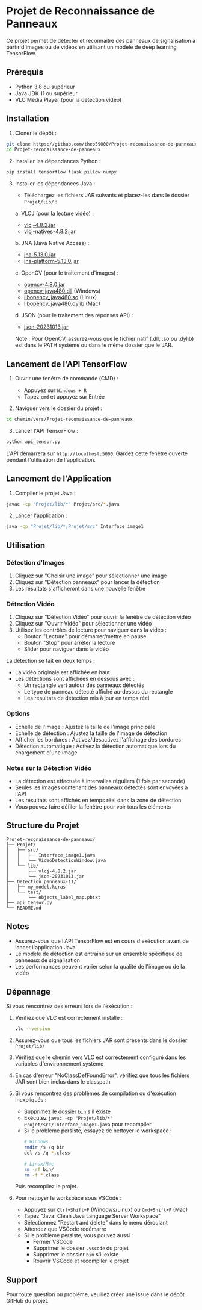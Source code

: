 # Projet de Reconnaissance de Panneaux

Ce projet permet de détecter et reconnaître des panneaux de signalisation à partir d'images ou de vidéos en utilisant un modèle de deep learning TensorFlow.

## Prérequis

- Python 3.8 ou supérieur
- Java JDK 11 ou supérieur
- VLC Media Player (pour la détection vidéo)

## Installation

1. Cloner le dépôt :
```bash
git clone https://github.com/theo59000/Projet-reconaissance-de-panneaux.git
cd Projet-reconaissance-de-panneaux
```

2. Installer les dépendances Python :
```bash
pip install tensorflow flask pillow numpy
```

3. Installer les dépendances Java :
   - Téléchargez les fichiers JAR suivants et placez-les dans le dossier `Projet/lib/` :

   a. VLCJ (pour la lecture vidéo) :
   - [vlcj-4.8.2.jar](https://repo1.maven.org/maven2/uk/co/caprica/vlcj/4.8.2/vlcj-4.8.2.jar)
   - [vlcj-natives-4.8.2.jar](https://repo1.maven.org/maven2/uk/co/caprica/vlcj-natives/4.8.2/vlcj-natives-4.8.2.jar)

   b. JNA (Java Native Access) :
   - [jna-5.13.0.jar](https://repo1.maven.org/maven2/net/java/dev/jna/jna/5.13.0/jna-5.13.0.jar)
   - [jna-platform-5.13.0.jar](https://repo1.maven.org/maven2/net/java/dev/jna/jna-platform/5.13.0/jna-platform-5.13.0.jar)

   c. OpenCV (pour le traitement d'images) :
   - [opencv-4.8.0.jar](https://github.com/opencv/opencv/releases/download/4.8.0/opencv-480.jar)
   - [opencv_java480.dll](https://github.com/opencv/opencv/releases/download/4.8.0/opencv_java480.dll) (Windows)
   - [libopencv_java480.so](https://github.com/opencv/opencv/releases/download/4.8.0/libopencv_java480.so) (Linux)
   - [libopencv_java480.dylib](https://github.com/opencv/opencv/releases/download/4.8.0/libopencv_java480.dylib) (Mac)

   d. JSON (pour le traitement des réponses API) :
   - [json-20231013.jar](https://repo1.maven.org/maven2/org/json/json/20231013/json-20231013.jar)

   Note : Pour OpenCV, assurez-vous que le fichier natif (.dll, .so ou .dylib) est dans le PATH système ou dans le même dossier que le JAR.

## Lancement de l'API TensorFlow

1. Ouvrir une fenêtre de commande (CMD) :
   - Appuyez sur `Windows + R`
   - Tapez `cmd` et appuyez sur Entrée

2. Naviguer vers le dossier du projet :
```bash
cd chemin/vers/Projet-reconaissance-de-panneaux
```

3. Lancer l'API TensorFlow :
```bash
python api_tensor.py
```

L'API démarrera sur `http://localhost:5000`. Gardez cette fenêtre ouverte pendant l'utilisation de l'application.

## Lancement de l'Application

1. Compiler le projet Java :
```bash
javac -cp "Projet/lib/*" Projet/src/*.java
```

2. Lancer l'application :
```bash
java -cp "Projet/lib/*;Projet/src" Interface_image1
```

## Utilisation

### Détection d'Images
1. Cliquez sur "Choisir une image" pour sélectionner une image
2. Cliquez sur "Détection panneaux" pour lancer la détection
3. Les résultats s'afficheront dans une nouvelle fenêtre

### Détection Vidéo
1. Cliquez sur "Détection Vidéo" pour ouvrir la fenêtre de détection vidéo
2. Cliquez sur "Ouvrir Vidéo" pour sélectionner une vidéo
3. Utilisez les contrôles de lecture pour naviguer dans la vidéo :
   - Bouton "Lecture" pour démarrer/mettre en pause
   - Bouton "Stop" pour arrêter la lecture
   - Slider pour naviguer dans la vidéo

La détection se fait en deux temps :
- La vidéo originale est affichée en haut
- Les détections sont affichées en dessous avec :
  - Un rectangle vert autour des panneaux détectés
  - Le type de panneau détecté affiché au-dessus du rectangle
  - Les résultats de détection mis à jour en temps réel

### Options
- Échelle de l'image : Ajustez la taille de l'image principale
- Échelle de détection : Ajustez la taille de l'image de détection
- Afficher les bordures : Activez/désactivez l'affichage des bordures
- Détection automatique : Activez la détection automatique lors du chargement d'une image

### Notes sur la Détection Vidéo
- La détection est effectuée à intervalles réguliers (1 fois par seconde)
- Seules les images contenant des panneaux détectés sont envoyées à l'API
- Les résultats sont affichés en temps réel dans la zone de détection
- Vous pouvez faire défiler la fenêtre pour voir tous les éléments

## Structure du Projet

```
Projet-reconaissance-de-panneaux/
├── Projet/
│   ├── src/
│   │   ├── Interface_image1.java
│   │   └── VideoDetectionWindow.java
│   └── lib/
│       ├── vlcj-4.8.2.jar
│       └── json-20231013.jar
├── Detection_panneaux-11/
│   ├── my_model.keras
│   └── test/
│       └── objects_label_map.pbtxt
├── api_tensor.py
└── README.md
```

## Notes

- Assurez-vous que l'API TensorFlow est en cours d'exécution avant de lancer l'application Java
- Le modèle de détection est entraîné sur un ensemble spécifique de panneaux de signalisation
- Les performances peuvent varier selon la qualité de l'image ou de la vidéo

## Dépannage

Si vous rencontrez des erreurs lors de l'exécution :

1. Vérifiez que VLC est correctement installé :
   ```bash
   vlc --version
   ```

2. Assurez-vous que tous les fichiers JAR sont présents dans le dossier `Projet/lib/`

3. Vérifiez que le chemin vers VLC est correctement configuré dans les variables d'environnement système

4. En cas d'erreur "NoClassDefFoundError", vérifiez que tous les fichiers JAR sont bien inclus dans le classpath

5. Si vous rencontrez des problèmes de compilation ou d'exécution inexpliqués :
   - Supprimez le dossier `bin` s'il existe
   - Exécutez `javac -cp "Projet/lib/*" Projet/src/Interface_image1.java` pour recompiler
   - Si le problème persiste, essayez de nettoyer le workspace :
     ```bash
     # Windows
     rmdir /s /q bin
     del /s /q *.class
     
     # Linux/Mac
     rm -rf bin/
     rm -f *.class
     ```
   Puis recompilez le projet.

6. Pour nettoyer le workspace sous VSCode :
   - Appuyez sur `Ctrl+Shift+P` (Windows/Linux) ou `Cmd+Shift+P` (Mac)
   - Tapez "Java: Clean Java Language Server Workspace"
   - Sélectionnez "Restart and delete" dans le menu déroulant
   - Attendez que VSCode redémarre
   - Si le problème persiste, vous pouvez aussi :
     - Fermer VSCode
     - Supprimer le dossier `.vscode` du projet
     - Supprimer le dossier `bin` s'il existe
     - Rouvrir VSCode et recompiler le projet

## Support

Pour toute question ou problème, veuillez créer une issue dans le dépôt GitHub du projet. 
